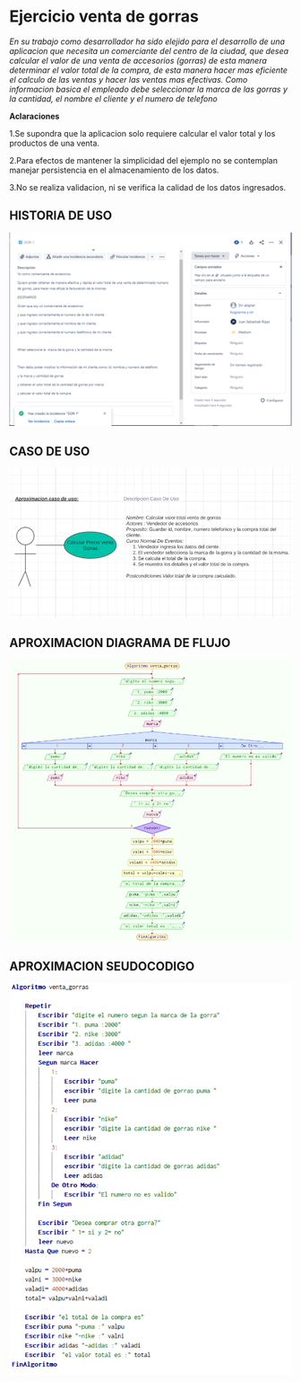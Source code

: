 # Ejercicio venta de gorras
*En su trabajo como desarrollador ha sido elejido para el desarrollo de una aplicacion que necesita un comerciante del centro de la ciudad, que desea calcular el valor de una venta de accesorios (gorras) de esta manera determinar el valor total de la compra, de esta manera hacer mas eficiente el calculo de las ventas y hacer las ventas mas efectivas.*
*Como informacion basica el empleado debe seleccionar la marca de las gorras y la cantidad, el nombre el cliente y el numero de telefono*

**Aclaraciones**

1.Se supondra que la aplicacion solo requiere calcular el valor total y los productos de una venta.

2.Para efectos de mantener la simplicidad del ejemplo no se contemplan manejar persistencia en el almacenamiento de los datos.

3.No se realiza validacion, ni se verifica la calidad de los datos ingresados.

## HISTORIA DE USO

![historia de usuario.](IMGGIT/IMGGIT/historia.PNG)

## CASO DE USO

![historia de usuario.](IMGGIT/IMGGIT/uso.PNG)

## APROXIMACION DIAGRAMA DE FLUJO

![historia de usuario.](IMG/1.png)

## APROXIMACION SEUDOCODIGO

![historia de usuario.](IMG/2.png)


